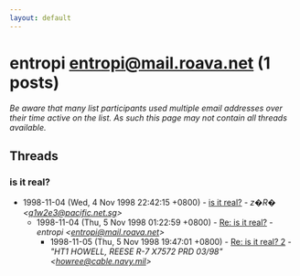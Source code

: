 ```yaml
---
layout: default
---
```


# entropi <entropi@mail.roava.net> (1 posts)

_Be aware that many list participants used multiple email addresses over their time active on the list. As such this page may not contain all threads available._

## Threads

### is it real?
+ 1998-11-04 (Wed, 4 Nov 1998 22:42:15 +0800) - [is it real?](/archive/1998/11/e0f946fc2ece9a2541c41d3f076cb381999fef9be8953510bab7ec25bbbde7bf) - _z�R� \<q1w2e3@pacific.net.sg\>_
  + 1998-11-04 (Thu, 5 Nov 1998 01:22:59 +0800) - [Re: is it real?](/archive/1998/11/b99d150ccee6c57965596fd245018703025e55861fae86f8254c11056521e4c4) - _entropi \<entropi@mail.roava.net\>_
    + 1998-11-05 (Thu, 5 Nov 1998 19:47:01 +0800) - [Re: is it real? 2](/archive/1998/11/17087ee5aff4a2ccbad2beb88d71e85b4a4cc89979cc99ee35448cbea22bc29d) - _"HT1 HOWELL, REESE R-7 X7572  PRD 03/98" \<howree@cable.navy.mil\>_

